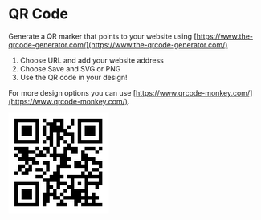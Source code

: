 # QR Code

Generate a QR marker that points to your website using [https://www.the-qrcode-generator.com/](https://www.the-qrcode-generator.com/)

1. Choose URL and add your website address
2. Choose Save and SVG or PNG
3. Use the QR code in your design!

For more design options you can use [https://www.qrcode-monkey.com/](https://www.qrcode-monkey.com/).

![](../../../../.gitbook/assets/qrcode.png)

